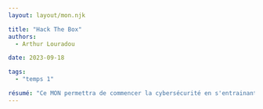 ```yaml
---
layout: layout/mon.njk

title: "Hack The Box"
authors:
  - Arthur Louradou

date: 2023-09-18

tags: 
  - "temps 1"

résumé: "Ce MON permettra de commencer la cybersécurité en s'entrainant sur Hack The Box."
---
```

